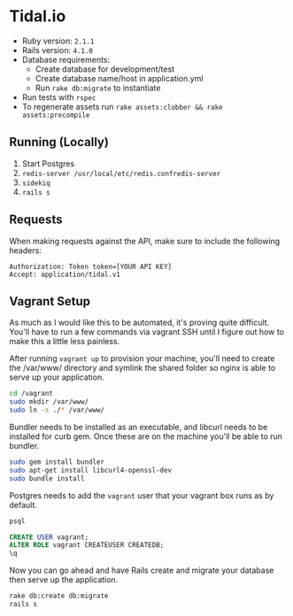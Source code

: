 # Tidal.io

- Ruby version: `2.1.1`
- Rails version: `4.1.0`
- Database requirements:
	- Create database for development/test
	- Create database name/host in application.yml
	- Run `rake db:migrate` to instantiate
- Run tests with `rspec`
- To regenerate assets run `rake assets:clobber && rake assets:precompile`

## Running (Locally)

1. Start Postgres
2. `redis-server /usr/local/etc/redis.confredis-server`
3. `sidekiq`
4. `rails s`

## Requests

When making requests against the API, make sure to include the following headers:

```http
Authorization: Token token=[YOUR API KEY]
Accept: application/tidal.v1
```

## Vagrant Setup

As much as I would like this to be automated, it's proving quite difficult. You'll have to run a few commands via vagrant SSH until I figure out how to make this a little less painless.

After running `vagrant up` to provision your machine, you'll need to create the /var/www/ directory and symlink the shared folder so nginx is able to serve up your application.
```bash
cd /vagrant
sudo mkdir /var/www/
sudo ln -s ./* /var/www/
```

Bundler needs to be installed as an executable, and libcurl needs to be installed for curb gem. Once these are on the machine you'll be able to run bundler.
```bash
sudo gem install bundler
sudo apt-get install libcurl4-openssl-dev
sudo bundle install
```

Postgres needs to add the `vagrant` user that your vagrant box runs as by default.
```bash
psql
```
```sql
CREATE USER vagrant;
ALTER ROLE vagrant CREATEUSER CREATEDB;
\q
```

Now you can go ahead and have Rails create and migrate your database then serve up the application.
```bash
rake db:create db:migrate
rails s
```